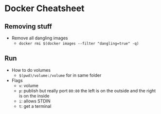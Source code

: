# Docker Cheatsheet
## Removing stuff
- Remove all dangling images
  - `docker rmi $(docker images --filter "dangling=true" -q)`
## Run
- How to do volumes
  -  `$(pwd)/volume:/volume` for in same folder
- Flags
  - `v`: volume
  - `p`: publish but really port `80:80` the left is on the outside and the right is on the inside
  - `i`: allows STDIN
  - `t`: get a terminal
